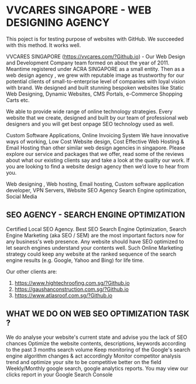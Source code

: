 # VVCARES SINGAPORE - WEB DESIGNING AGENCY
This poject is for testing purpose of websites with GitHub.
We succeeded with this method. It works well.

VVCARES SINGAPORE (https://vvcares.com/?Github.io) - Our Web Design and Development Company team formed on about the year of 2011. Meantime registered under ACRA SINGAPORE as a small entity. Then as a web design agency , we grew with reputable image as trustworthy for our potential clients of small-to-enterprise level of companies with loyal vision with brand. We designed and built stunning bespoken websites like Static Web Designing, Dynamic Websites, CMS Portals, e-Commerce Shopping Carts etc.

We able to provide wide range of online technology strategies. Every website that we create, designed and built by our team of professional web designers and you will get best onpage SEO technology used as well.

Custom Software Applications, Online Invoicing System
We have innovative ways of working, Low Cost Website design, Cost Effective Web Hosting & Email Hosting than other similar web design agencies in singapore. Please explore our service and packages that we offer, read some of the reviews about what our existing clients say and take a look at the quality our work. If you are looking to find a website design agency then we’d love to hear from you.

Web designing , Web hosting, Email hosting, Custom software application developer, VPN Servers, Website SEO Agency Search Engine optimization, Social Media

## SEO AGENCY - SEARCH ENGINE OPTIMIZATION
Certified Local SEO Agency. Best SEO Search Engine Optimization, Search Engine Marketing (aka SEO / SEM) are the most important factors now for any business's web presence. Any website should have SEO optimized to let search engines understand your contents well. Such Online Marketing strategy could keep any website at the ranked sequence of the search engine results (e.g. Google, Yahoo and Bing) for life time.


Our other clients are:
1. https://www.hightechroofing.com.sg/?Github.io
2. https://gaushanconstruction.com.sg/?Github.io
3. https://www.atlasroof.com.sg/?Github.io


## WHAT WE DO ON WEB SEO OPTIMIZATION TASK ?
We do analyse your website's current state and advise you the lack of SEO chances
Optimize the website contents, descriptions, keywords according to the past 3 months search volume
Keep monitoring of the Google's search engine algorithm changes & act accordingly
Monitor competitor analysis trend and optimize your site to be competitive better on the field
Weekly/Monthly google search, google analytics reports.
You may view our clicks report in your Google Search Console
